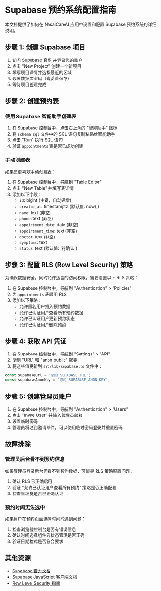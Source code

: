 # Supabase 预约系统配置指南

本文档提供了如何在 NasalCareAI 应用中设置和配置 Supabase 预约系统的详细说明。

## 步骤 1: 创建 Supabase 项目

1. 访问 [Supabase 官网](https://supabase.com/) 并登录您的账户
2. 点击 "New Project" 创建一个新项目
3. 填写项目详情并选择最近的区域
4. 设置数据库密码（请妥善保存）
5. 等待项目创建完成

## 步骤 2: 创建预约表

### 使用 Supabase 智能助手创建表

1. 在 Supabase 控制台中，点击右上角的 "智能助手" 图标
2. 将 `schema.sql` 文件中的 SQL 语句复制粘贴给智能助手
3. 点击 "Run" 执行 SQL 语句
4. 验证 `appointments` 表是否已成功创建

### 手动创建表

如果您更喜欢手动创建表：

1. 在 Supabase 控制台中，导航到 "Table Editor"
2. 点击 "New Table" 并填写表详情
3. 添加以下字段：
   - `id`: bigint (主键，自动递增)
   - `created_at`: timestamptz (默认值: now())
   - `name`: text (非空)
   - `phone`: text (非空)
   - `appointment_date`: date (非空)
   - `appointment_time`: text (非空)
   - `doctor`: text (非空)
   - `symptoms`: text
   - `status`: text (默认值: '待确认')

## 步骤 3: 配置 RLS (Row Level Security) 策略

为确保数据安全，同时允许适当的访问权限，需要设置以下 RLS 策略：

1. 在 Supabase 控制台中，导航到 "Authentication" > "Policies"
2. 为 `appointments` 表启用 RLS
3. 添加以下策略：
   - 允许匿名用户插入预约数据
   - 允许已认证用户查看所有预约数据
   - 允许已认证用户更新预约状态
   - 允许已认证用户删除预约

## 步骤 4: 获取 API 凭证

1. 在 Supabase 控制台中，导航到 "Settings" > "API"
2. 复制 "URL" 和 "anon public" 密钥
3. 将这些值更新到 `src/lib/supabase.ts` 文件中：

```typescript
const supabaseUrl = '您的_SUPABASE_URL';
const supabaseAnonKey = '您的_SUPABASE_ANON_KEY';
```

## 步骤 5: 创建管理员账户

1. 在 Supabase 控制台中，导航到 "Authentication" > "Users"
2. 点击 "Invite User" 并输入管理员邮箱
3. 设置临时密码
4. 管理员将收到邀请邮件，可以使用临时密码登录并重置密码

## 故障排除

### 管理员后台看不到预约信息

如果管理员登录后台但看不到预约数据，可能是 RLS 策略配置问题：

1. 确认 RLS 已正确启用
2. 验证 "允许已认证用户查看所有预约" 策略是否正确配置
3. 检查管理员是否已正确认证

### 预约时间无法选中

如果用户在预约页面选择时间时遇到问题：

1. 检查浏览器控制台是否有错误信息
2. 确认时间选择组件的状态管理是否正确
3. 验证日期格式是否符合要求

## 其他资源

- [Supabase 官方文档](https://supabase.com/docs)
- [Supabase JavaScript 客户端文档](https://supabase.com/docs/reference/javascript/introduction)
- [Row Level Security 指南](https://supabase.com/docs/guides/auth/row-level-security)